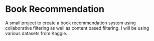 # Book Recommendation

A small project to create a book recommendation system using collaborative filtering as well as content based filtering. I will be using various datasets from Kaggle.
